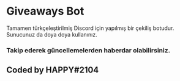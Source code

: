 # Giveaways Bot
Tamamen türkçeleştirilmiş Discord için yapılmış bir çekiliş botudur. Sunucunuz da doya doya kullanınız.
### Takip ederek güncellemelerden haberdar olabilirsiniz.
## Coded by HAPPY#2104
